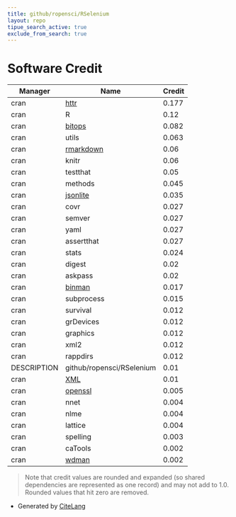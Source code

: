 ```yaml
---
title: github/ropensci/RSelenium
layout: repo
tipue_search_active: true
exclude_from_search: true
---
```

# Software Credit

|Manager|Name|Credit|
|-------|----|------|
|cran|[httr](https://httr.r-lib.org/)|0.177|
|cran|R|0.12|
|cran|[bitops](https://github.com/mmaechler/R-bitops)|0.082|
|cran|utils|0.063|
|cran|[rmarkdown](https://github.com/rstudio/rmarkdown)|0.06|
|cran|knitr|0.06|
|cran|testthat|0.05|
|cran|methods|0.045|
|cran|[jsonlite](https://arxiv.org/abs/1403.2805 (paper))|0.035|
|cran|covr|0.027|
|cran|semver|0.027|
|cran|yaml|0.027|
|cran|assertthat|0.027|
|cran|stats|0.024|
|cran|digest|0.02|
|cran|askpass|0.02|
|cran|[binman](https://docs.ropensci.org/binman/)|0.017|
|cran|subprocess|0.015|
|cran|survival|0.012|
|cran|grDevices|0.012|
|cran|graphics|0.012|
|cran|xml2|0.012|
|cran|rappdirs|0.012|
|DESCRIPTION|github/ropensci/RSelenium|0.01|
|cran|[XML](http://www.omegahat.net/RSXML/)|0.01|
|cran|[openssl](https://github.com/jeroen/openssl)|0.005|
|cran|nnet|0.004|
|cran|nlme|0.004|
|cran|lattice|0.004|
|cran|spelling|0.003|
|cran|caTools|0.002|
|cran|[wdman](https://github.com/ropensci/wdman)|0.002|


> Note that credit values are rounded and expanded (so shared dependencies are represented as one record) and may not add to 1.0. Rounded values that hit zero are removed.


- Generated by [CiteLang](https://github.com/vsoch/citelang)
